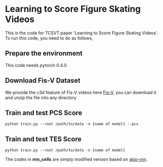 # Learning to Score Figure Skating Videos

This is the code for TCSVT paper 'Learning to Score Figure Skating Videos'. To run this code, you need to do as follows,

## Prepare the environment
This code needs pytorch 0.4.0.


## Download Fis-V Dataset
We provide the c3d feature of Fis-V videos here [Fis-V](https://drive.google.com/open?id=1UfJGT6cGwZ6Xps0B6N9_Ov5JapTFLF3Y), you can download it and unzip the file into any directory

## Train and test PCS Score
```{python}
python train.py --root /path/to/data -n {name of model} --pcs
```

## Train and test TES Score
```{python}
python train.py --root /path/to/data -n {name of model}
```



The codes in **rnn_cells** are simply modified version based on [skip-rnn](https://github.com/gitabcworld/skiprnn_pytorch.git).
